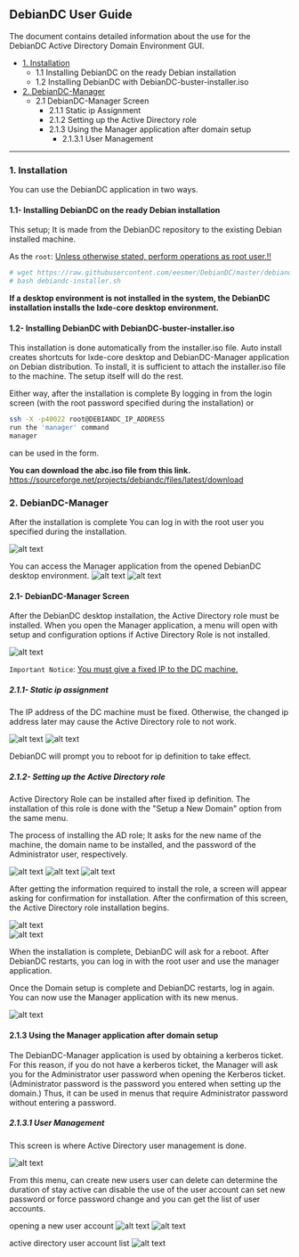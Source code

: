 ## DebianDC User Guide

The document contains detailed information about the use for the DebianDC Active Directory Domain Environment GUI.

- [1. Installation](#1-installation)
  - 1.1 Installing DebianDC on the ready Debian installation
  - 1.2 Installing DebianDC with DebianDC-buster-installer.iso
- [2. DebianDC-Manager](#2-debiandc-manager)
  - 2.1 DebianDC-Manager Screen
    - 2.1.1 Static ip Assignment
    - 2.1.2 Setting up the Active Directory role
    - 2.1.3 Using the Manager application after domain setup
      - 2.1.3.1 User Management
---

### 1. Installation

You can use the DebianDC application in two ways.
#### 1.1- Installing DebianDC on the ready Debian installation
This setup; It is made from the DebianDC repository to the existing Debian installed machine.

As the `root`: <ins>Unless otherwise stated, perform operations as root user.!!</ins>

```bash
# wget https://raw.githubusercontent.com/eesmer/DebianDC/master/debiandc-installer.sh
# bash debiandc-installer.sh
```
**If a desktop environment is not installed in the system, the DebianDC installation installs the lxde-core desktop environment.**

#### 1.2- Installing DebianDC with DebianDC-buster-installer.iso
This installation is done automatically from the installer.iso file.
Auto install creates shortcuts for lxde-core desktop and DebianDC-Manager application on Debian distribution.
To install, it is sufficient to attach the installer.iso file to the machine.
The setup itself will do the rest.

Either way, after the installation is complete
By logging in from the login screen (with the root password specified during the installation)
or

```bash
ssh -X -p40022 root@DEBIANDC_IP_ADDRESS
run the 'manager' command
manager
```
can be used in the form.

**You can download the abc.iso file from this link.**
https://sourceforge.net/projects/debiandc/files/latest/download

### 2. DebianDC-Manager
After the installation is complete
You can log in with the root user you specified during the installation.

![alt text](screenshots/login1.png "DebianDC Login")

You can access the Manager application from the opened DebianDC desktop environment.
![alt text](screenshots/Desktop_menu1.png "DebianDC Manager Menu")
![alt text](screenshots/Desktop_folder1.png "DebianDC Manager Menu")

#### 2.1- DebianDC-Manager Screen
After the DebianDC desktop installation, the Active Directory role must be installed.
When you open the Manager application, a menu will open with setup and configuration options if Active Directory Role is not installed.

![alt text](screenshots/1-Manager_MainMenu1.png "Manager Main Menu")

`Important Notice`: <ins> You must give a fixed IP to the DC machine. </ins>

##### 2.1.1- Static ip assignment
The IP address of the DC machine must be fixed.
Otherwise, the changed ip address later may cause the Active Directory role to not work.

![alt text](screenshots/2-set_static_ip-1.png "Manager Static ip assignment")
![alt text](screenshots/2-set_static_ip-2.png "Manager Static ip assignment")

DebianDC will prompt you to reboot for ip definition to take effect.

##### 2.1.2- Setting up the Active Directory role
Active Directory Role can be installed after fixed ip definition.
The installation of this role is done with the "Setup a New Domain" option from the same menu.

The process of installing the AD role;
It asks for the new name of the machine, the domain name to be installed, and the password of the Administrator user, respectively.

![alt text](screenshots/4-install_ad-2.png "Manager install AD Role")
![alt text](screenshots/5-install_ad-3.png "Manager install AD Role")
![alt text](screenshots/6-install_ad-4.png "Manager install AD Role")

After getting the information required to install the role, a screen will appear asking for confirmation for installation.
After the confirmation of this screen, the Active Directory role installation begins.

![alt text](screenshots/7-install_ad-5.png "Manager install AD Role")
<br>
![alt text](screenshots/8-install_ad-6.png "Manager install AD Role")

When the installation is complete, DebianDC will ask for a reboot.
After DebianDC restarts, you can log in with the root user and use the manager application.

Once the Domain setup is complete and DebianDC restarts, log in again.
You can now use the Manager application with its new menus.

![alt text](screenshots/login1.png "DebianDC Login")

#### 2.1.3 Using the Manager application after domain setup
The DebianDC-Manager application is used by obtaining a kerberos ticket.
For this reason, if you do not have a kerberos ticket, the Manager will ask you for the Administrator user password when opening the Kerberos ticket.
(Administrator password is the password you entered when setting up the domain.)
Thus, it can be used in menus that require Administrator password without entering a password.

##### 2.1.3.1 User Management
This screen is where Active Directory user management is done.

![alt text](screenshots/handbook/user-management-1.png "DebianDC User Management")

From this menu,
can create new users
user can delete
can determine the duration of stay active
can disable the use of the user account
can set new password or force password change
and you can get the list of user accounts.

opening a new user account
![alt text](screenshots/handbook/create-user-1.png "DebianDC User Management") ![alt text](screenshots/handbook/create-user-2.png "DebianDC User Management")

active directory user account list
![alt text](screenshots/handbook/user-list-report-1.png "DebianDC User Management")



